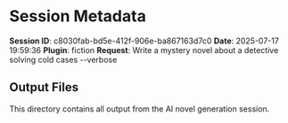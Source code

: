 # Session Metadata

**Session ID**: c8030fab-bd5e-412f-906e-ba867163d7c0
**Date**: 2025-07-17 19:59:36
**Plugin**: fiction
**Request**: Write a mystery novel about a detective solving cold cases --verbose

## Output Files

This directory contains all output from the AI novel generation session.
